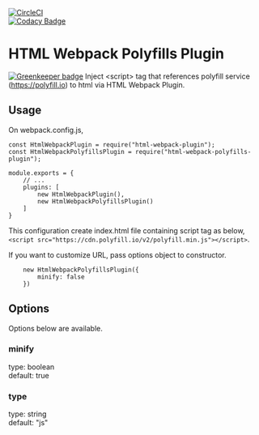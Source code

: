 [![CircleCI](https://circleci.com/gh/h-ikeda/html-webpack-polyfills-plugin.svg?style=svg)](https://circleci.com/gh/h-ikeda/html-webpack-polyfills-plugin)  
[![Codacy Badge](https://api.codacy.com/project/badge/Grade/95075b46c00c4921a2dff266cc5aa726)](https://www.codacy.com/app/h-ikeda/html-webpack-polyfills-plugin?utm_source=github.com&amp;utm_medium=referral&amp;utm_content=h-ikeda/html-webpack-polyfills-plugin&amp;utm_campaign=Badge_Grade)
# HTML Webpack Polyfills Plugin

[![Greenkeeper badge](https://badges.greenkeeper.io/h-ikeda/html-webpack-polyfills-plugin.svg)](https://greenkeeper.io/)
Inject &lt;script> tag that references polyfill service (https://polyfill.io) to html via HTML Webpack Plugin.
## Usage
On webpack.config.js,
```
const HtmlWebpackPlugin = require("html-webpack-plugin");
const HtmlWebpackPolyfillsPlugin = require("html-webpack-polyfills-plugin");

module.exports = {
    // ...
    plugins: [
        new HtmlWebpackPlugin(),
        new HtmlWebpackPolyfillsPlugin()
    ]
}
```
This configuration create index.html file containing script tag as below,  
`<script src="https://cdn.polyfill.io/v2/polyfill.min.js"></script>`.

If you want to customize URL, pass options object to constructor.
```
    new HtmlWebpackPolyfillsPlugin({
        minify: false
    })
```
## Options
Options below are available.
### minify
type: boolean  
default: true
### type
type: string  
default: "js"
